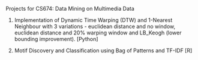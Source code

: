 Projects for CS674: Data Mining on Multimedia Data


1. Implementation of Dynamic Time Warping (DTW) and 1-Nearest Neighbour with 3 variations - euclidean distance and no window, euclidean distance and 20% warping window and LB_Keogh (lower bounding improvement). [Python]

2. Motif Discovery and Classification using Bag of Patterns and TF-IDF [R]
